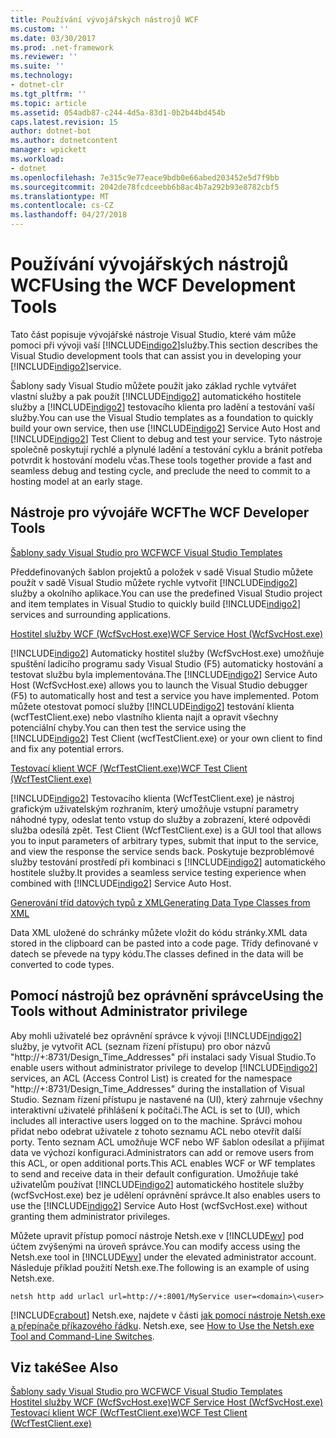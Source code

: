 ```yaml
---
title: Používání vývojářských nástrojů WCF
ms.custom: ''
ms.date: 03/30/2017
ms.prod: .net-framework
ms.reviewer: ''
ms.suite: ''
ms.technology:
- dotnet-clr
ms.tgt_pltfrm: ''
ms.topic: article
ms.assetid: 054adb87-c244-4d5a-83d1-0b2b44bd454b
caps.latest.revision: 15
author: dotnet-bot
ms.author: dotnetcontent
manager: wpickett
ms.workload:
- dotnet
ms.openlocfilehash: 7e315c9e77eace9bdb0e66abed203452e5d7f9bb
ms.sourcegitcommit: 2042de78fcdceebb6b8ac4b7a292b93e8782cbf5
ms.translationtype: MT
ms.contentlocale: cs-CZ
ms.lasthandoff: 04/27/2018
---
```

# <a name="using-the-wcf-development-tools"></a><span data-ttu-id="7f2ac-102">Používání vývojářských nástrojů WCF</span><span class="sxs-lookup"><span data-stu-id="7f2ac-102">Using the WCF Development Tools</span></span>
<span data-ttu-id="7f2ac-103">Tato část popisuje vývojářské nástroje Visual Studio, které vám může pomoci při vývoji vaší [!INCLUDE[indigo2](../../../includes/indigo2-md.md)]služby.</span><span class="sxs-lookup"><span data-stu-id="7f2ac-103">This section describes the Visual Studio development tools that can assist you in developing your [!INCLUDE[indigo2](../../../includes/indigo2-md.md)]service.</span></span>  
  
 <span data-ttu-id="7f2ac-104">Šablony sady Visual Studio můžete použít jako základ rychle vytvářet vlastní služby a pak použít [!INCLUDE[indigo2](../../../includes/indigo2-md.md)] automatického hostitele služby a [!INCLUDE[indigo2](../../../includes/indigo2-md.md)] testovacího klienta pro ladění a testování vaší služby.</span><span class="sxs-lookup"><span data-stu-id="7f2ac-104">You can use the Visual Studio templates as a foundation to quickly build your own service, then use [!INCLUDE[indigo2](../../../includes/indigo2-md.md)] Service Auto Host and [!INCLUDE[indigo2](../../../includes/indigo2-md.md)] Test Client to debug and test your service.</span></span> <span data-ttu-id="7f2ac-105">Tyto nástroje společně poskytují rychlé a plynulé ladění a testování cyklu a bránit potřeba potvrdit k hostování modelu včas.</span><span class="sxs-lookup"><span data-stu-id="7f2ac-105">These tools together provide a fast and seamless debug and testing cycle, and preclude the need to commit to a hosting model at an early stage.</span></span>  
  
## <a name="the-wcf-developer-tools"></a><span data-ttu-id="7f2ac-106">Nástroje pro vývojáře WCF</span><span class="sxs-lookup"><span data-stu-id="7f2ac-106">The WCF Developer Tools</span></span>  
 [<span data-ttu-id="7f2ac-107">Šablony sady Visual Studio pro WCF</span><span class="sxs-lookup"><span data-stu-id="7f2ac-107">WCF Visual Studio Templates</span></span>](../../../docs/framework/wcf/wcf-vs-templates.md)  
  
 <span data-ttu-id="7f2ac-108">Předdefinovaných šablon projektů a položek v sadě Visual Studio můžete použít v sadě Visual Studio můžete rychle vytvořit [!INCLUDE[indigo2](../../../includes/indigo2-md.md)] služby a okolního aplikace.</span><span class="sxs-lookup"><span data-stu-id="7f2ac-108">You can use the predefined Visual Studio project and item templates in Visual Studio to quickly build [!INCLUDE[indigo2](../../../includes/indigo2-md.md)] services and surrounding applications.</span></span>  
  
 [<span data-ttu-id="7f2ac-109">Hostitel služby WCF (WcfSvcHost.exe)</span><span class="sxs-lookup"><span data-stu-id="7f2ac-109">WCF Service Host (WcfSvcHost.exe)</span></span>](../../../docs/framework/wcf/wcf-service-host-wcfsvchost-exe.md)  
  
 <span data-ttu-id="7f2ac-110">[!INCLUDE[indigo2](../../../includes/indigo2-md.md)] Automaticky hostitel služby (WcfSvcHost.exe) umožňuje spuštění ladicího programu sady Visual Studio (F5) automaticky hostování a testovat službu byla implementována.</span><span class="sxs-lookup"><span data-stu-id="7f2ac-110">The [!INCLUDE[indigo2](../../../includes/indigo2-md.md)] Service Auto Host (WcfSvcHost.exe) allows you to launch the Visual Studio debugger (F5) to automatically host and test a service you have implemented.</span></span> <span data-ttu-id="7f2ac-111">Potom můžete otestovat pomocí služby [!INCLUDE[indigo2](../../../includes/indigo2-md.md)] testování klienta (wcfTestClient.exe) nebo vlastního klienta najít a opravit všechny potenciální chyby.</span><span class="sxs-lookup"><span data-stu-id="7f2ac-111">You can then test the service using the [!INCLUDE[indigo2](../../../includes/indigo2-md.md)] Test Client (wcfTestClient.exe) or your own client to find and fix any potential errors.</span></span>  
  
 [<span data-ttu-id="7f2ac-112">Testovací klient WCF (WcfTestClient.exe)</span><span class="sxs-lookup"><span data-stu-id="7f2ac-112">WCF Test Client (WcfTestClient.exe)</span></span>](../../../docs/framework/wcf/wcf-test-client-wcftestclient-exe.md)  
  
 [!INCLUDE[indigo2](../../../includes/indigo2-md.md)]<span data-ttu-id="7f2ac-113"> Testovacího klienta (WcfTestClient.exe) je nástroj grafickým uživatelským rozhraním, který umožňuje vstupní parametry náhodné typy, odeslat tento vstup do služby a zobrazení, které odpovědi služba odesílá zpět.</span><span class="sxs-lookup"><span data-stu-id="7f2ac-113"> Test Client (WcfTestClient.exe) is a GUI tool that allows you to input parameters of arbitrary types, submit that input to the service, and view the response the service sends back.</span></span> <span data-ttu-id="7f2ac-114">Poskytuje bezproblémové služby testování prostředí při kombinaci s [!INCLUDE[indigo2](../../../includes/indigo2-md.md)] automatického hostitele služby.</span><span class="sxs-lookup"><span data-stu-id="7f2ac-114">It provides a seamless service testing experience when combined with [!INCLUDE[indigo2](../../../includes/indigo2-md.md)] Service Auto Host.</span></span>  
  
 [<span data-ttu-id="7f2ac-115">Generování tříd datových typů z XML</span><span class="sxs-lookup"><span data-stu-id="7f2ac-115">Generating Data Type Classes from XML</span></span>](../../../docs/framework/wcf/generating-data-type-classes-from-xml.md)  
  
 <span data-ttu-id="7f2ac-116">Data XML uložené do schránky můžete vložit do kódu stránky.</span><span class="sxs-lookup"><span data-stu-id="7f2ac-116">XML data stored in the clipboard can be pasted into a code page.</span></span> <span data-ttu-id="7f2ac-117">Třídy definované v datech se převede na typy kódu.</span><span class="sxs-lookup"><span data-stu-id="7f2ac-117">The classes defined in the data will be converted to code types.</span></span>  
  
## <a name="using-the-tools-without-administrator-privilege"></a><span data-ttu-id="7f2ac-118">Pomocí nástrojů bez oprávnění správce</span><span class="sxs-lookup"><span data-stu-id="7f2ac-118">Using the Tools without Administrator privilege</span></span>  
 <span data-ttu-id="7f2ac-119">Aby mohli uživatelé bez oprávnění správce k vývoji [!INCLUDE[indigo2](../../../includes/indigo2-md.md)] služby, je vytvořit ACL (seznam řízení přístupu) pro obor názvů "http://+:8731/Design_Time_Addresses" při instalaci sady Visual Studio.</span><span class="sxs-lookup"><span data-stu-id="7f2ac-119">To enable users without administrator privilege to develop [!INCLUDE[indigo2](../../../includes/indigo2-md.md)] services, an ACL (Access Control List) is created for the namespace "http://+:8731/Design_Time_Addresses" during the installation of Visual Studio.</span></span> <span data-ttu-id="7f2ac-120">Seznam řízení přístupu je nastavené na (UI), který zahrnuje všechny interaktivní uživatelé přihlášení k počítači.</span><span class="sxs-lookup"><span data-stu-id="7f2ac-120">The ACL is set to (UI), which includes all interactive users logged on to the machine.</span></span> <span data-ttu-id="7f2ac-121">Správci mohou přidat nebo odebrat uživatele z tohoto seznamu ACL nebo otevřít další porty. Tento seznam ACL umožňuje WCF nebo WF šablon odesílat a přijímat data ve výchozí konfiguraci.</span><span class="sxs-lookup"><span data-stu-id="7f2ac-121">Administrators can add or remove users from this ACL, or open additional ports.This ACL enables WCF or WF templates to send and receive data in their default configuration.</span></span> <span data-ttu-id="7f2ac-122">Umožňuje také uživatelům používat [!INCLUDE[indigo2](../../../includes/indigo2-md.md)] automatického hostitele služby (wcfSvcHost.exe) bez je udělení oprávnění správce.</span><span class="sxs-lookup"><span data-stu-id="7f2ac-122">It also enables users to use the [!INCLUDE[indigo2](../../../includes/indigo2-md.md)] Service Auto Host (wcfSvcHost.exe) without granting them administrator privileges.</span></span>  
  
 <span data-ttu-id="7f2ac-123">Můžete upravit přístup pomocí nástroje Netsh.exe v [!INCLUDE[wv](../../../includes/wv-md.md)] pod účtem zvýšenými na úroveň správce.</span><span class="sxs-lookup"><span data-stu-id="7f2ac-123">You can modify access using the Netsh.exe tool in [!INCLUDE[wv](../../../includes/wv-md.md)] under the elevated administrator account.</span></span> <span data-ttu-id="7f2ac-124">Následuje příklad použití Netsh.exe.</span><span class="sxs-lookup"><span data-stu-id="7f2ac-124">The following is an example of using Netsh.exe.</span></span>  
  
```  
netsh http add urlacl url=http://+:8001/MyService user=<domain>\<user>  
```  
  
 [!INCLUDE[crabout](../../../includes/crabout-md.md)]<span data-ttu-id="7f2ac-125"> Netsh.exe, najdete v části [jak pomocí nástroje Netsh.exe a přepínače příkazového řádku](http://go.microsoft.com/fwlink/?LinkId=97877).</span><span class="sxs-lookup"><span data-stu-id="7f2ac-125"> Netsh.exe, see [How to Use the Netsh.exe Tool and Command-Line Switches](http://go.microsoft.com/fwlink/?LinkId=97877).</span></span>  
  
## <a name="see-also"></a><span data-ttu-id="7f2ac-126">Viz také</span><span class="sxs-lookup"><span data-stu-id="7f2ac-126">See Also</span></span>  
 [<span data-ttu-id="7f2ac-127">Šablony sady Visual Studio pro WCF</span><span class="sxs-lookup"><span data-stu-id="7f2ac-127">WCF Visual Studio Templates</span></span>](../../../docs/framework/wcf/wcf-vs-templates.md)  
 [<span data-ttu-id="7f2ac-128">Hostitel služby WCF (WcfSvcHost.exe)</span><span class="sxs-lookup"><span data-stu-id="7f2ac-128">WCF Service Host (WcfSvcHost.exe)</span></span>](../../../docs/framework/wcf/wcf-service-host-wcfsvchost-exe.md)  
 [<span data-ttu-id="7f2ac-129">Testovací klient WCF (WcfTestClient.exe)</span><span class="sxs-lookup"><span data-stu-id="7f2ac-129">WCF Test Client (WcfTestClient.exe)</span></span>](../../../docs/framework/wcf/wcf-test-client-wcftestclient-exe.md)
